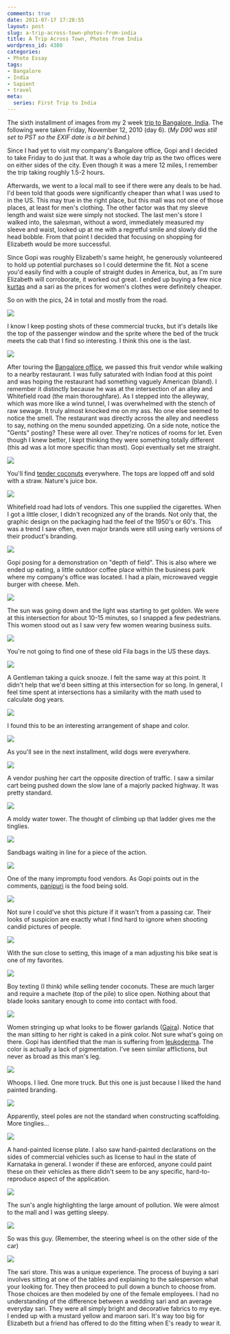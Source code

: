 ```yaml
---
comments: true
date: 2011-07-17 17:28:55
layout: post
slug: a-trip-across-town-photos-from-india
title: A Trip Across Town, Photos from India
wordpress_id: 4380
categories:
- Photo Essay
tags:
- Bangalore
- India
- Sapient
- travel
meta:
  series: First Trip to India
---
```


The sixth installment of images from my 2 week [trip to Bangalore, India](http://ryanfitzer.com/tag/first-trip-to-india/). The following were taken Friday, November 12, 2010 (day 6). (_My D90 was still set to PST so the EXIF date is a bit behind._)

Since I had yet to visit my company's Bangalore office, Gopi and I decided to take Friday to do just that. It was a whole day trip as the two offices were on either sides of the city. Even though it was a mere 12 miles, I remember the trip taking roughly 1.5-2 hours.

Afterwards, we went to a local mall to see if there were any deals to be had. I'd been told that goods were significantly cheaper than what I was used to in the US. This may true in the right place, but this mall was not one of those places, at least for men's clothing. The other factor was that my sleeve length and waist size were simply not stocked. The last men's store I walked into, the salesman, without a word, immediately measured my sleeve and waist, looked up at me with a regretful smile and slowly did the head bobble. From that point I decided that focusing on shopping for Elizabeth would be more successful.

Since Gopi was roughly Elizabeth's same height, he generously volunteered to hold up potential purchases so I could determine the fit. Not a scene you'd easily find with a couple of straight dudes in America, but, as I'm sure Elizabeth will corroborate, it worked out great. I ended up buying a few nice [kurtas](http://www.google.com/search?hl=en&safe=off&biw=1916&bih=1083&tbm=isch&sa=1&q=women+short+kurta&oq=women+short+kurta&aq=f&aqi=&aql=&gs_sm=e&gs_upl=7975l9190l0l9942l6l6l0l0l0l4l238l1173l0.3.3l6) and a sari as the prices for women's clothes were definitely cheaper.

So on with the pics, 24 in total and mostly from the road.

![](http://ryanfitzer.com/main/wp-content/uploads/2011/07/india-nov-12-1.jpg)

I know I keep posting shots of these commercial trucks, but it's details like the top of the passenger window and the sprite where the bed of the truck meets the cab that I find so interesting. I think this one is the last.

![](http://ryanfitzer.com/main/wp-content/uploads/2011/07/india-nov-12-2.jpg)

After touring the [Bangalore office](http://maps.google.com/maps/ms?msid=214083101619803878965.0004a8496624cfb1fd362&msa=0&ll=12.985584,77.743421&spn=0.010256,0.016469), we passed this fruit vendor while walking to a nearby restaurant. I was fully saturated with Indian food at this point and was hoping the restaurant had something vaguely American (bland). I remember it distinctly because he was at the intersection of an alley and Whitefield road (the main thoroughfare). As I stepped into the alleyway, which was more like a wind tunnel, I was overwhelmed with the stench of raw sewage. It truly almost knocked me on my ass. No one else seemed to notice the smell. The restaurant was directly across the alley and needless to say, nothing on the menu sounded appetizing. On a side note, notice the "Gents" posting? These were all over. They're notices of rooms for let. Even though I knew better, I kept thinking they were something totally different (this ad was a lot more specific than most). Gopi eventually set me straight.

![](http://ryanfitzer.com/main/wp-content/uploads/2011/07/india-nov-12-3.jpg)

You'll find [tender coconuts](http://en.wikipedia.org/wiki/Coconut#Seed) everywhere. The tops are lopped off and sold with a straw. Nature's juice box.

![](http://ryanfitzer.com/main/wp-content/uploads/2011/07/india-nov-12-4.jpg)

Whitefield road had lots of vendors. This one supplied the cigarettes. When I got a little closer, I didn't recognized any of the brands. Not only that, the graphic design on the packaging had the feel of the 1950's or 60's. This was a trend I saw often, even major brands were still using early versions of their product's branding.

![](http://ryanfitzer.com/main/wp-content/uploads/2011/07/india-nov-12-5.jpg)

Gopi posing for a demonstration on "depth of field". This is also where we ended up eating, a little outdoor coffee place within the business park where my company's office was located. I had a plain, microwaved veggie burger with cheese. Meh.

![](http://ryanfitzer.com/main/wp-content/uploads/2011/07/india-nov-12-6.jpg)

The sun was going down and the light was starting to get golden. We were at this intersection for about 10-15 minutes, so I snapped a few pedestrians. This women stood out as I saw very few women wearing business suits.

![](http://ryanfitzer.com/main/wp-content/uploads/2011/07/india-nov-12-7.jpg)

You're not going to find one of these old Fila bags in the US these days.

![](http://ryanfitzer.com/main/wp-content/uploads/2011/07/india-nov-12-8.jpg)

A Gentleman taking a quick snooze. I felt the same way at this point. It didn't help that we'd been sitting at this intersection for so long. In general, I feel time spent at intersections has a similarity with the math used to calculate dog years.

![](http://ryanfitzer.com/main/wp-content/uploads/2011/07/india-nov-12-9.jpg)

I found this to be an interesting arrangement of shape and color.

![](http://ryanfitzer.com/main/wp-content/uploads/2011/07/india-nov-12-10.jpg)

As you'll see in the next installment, wild dogs were everywhere.

![](http://ryanfitzer.com/main/wp-content/uploads/2011/07/india-nov-12-11.jpg)

A vendor pushing her cart the opposite direction of traffic. I saw a similar cart being pushed down the slow lane of a majorly packed highway. It was pretty standard.

![](http://ryanfitzer.com/main/wp-content/uploads/2011/07/india-nov-12-12.jpg)

A moldy water tower. The thought of climbing up that ladder gives me the tinglies.

![](http://ryanfitzer.com/main/wp-content/uploads/2011/07/india-nov-12-13.jpg)

Sandbags waiting in line for a piece of the action.

![](http://ryanfitzer.com/main/wp-content/uploads/2011/07/india-nov-12-14.jpg)

One of the many impromptu food vendors. As Gopi points out in the comments, [panipuri](http://en.wikipedia.org/wiki/Panipuri) is the food being sold.

![](http://ryanfitzer.com/main/wp-content/uploads/2011/07/india-nov-12-15.jpg)

Not sure I could've shot this picture if it wasn't from a passing car. Their looks of suspicion are exactly what I find hard to ignore when shooting candid pictures of people.

![](http://ryanfitzer.com/main/wp-content/uploads/2011/07/india-nov-12-16.jpg)

With the sun close to setting, this image of a man adjusting his bike seat is one of my favorites.

![](http://ryanfitzer.com/main/wp-content/uploads/2011/07/india-nov-12-17.jpg)

Boy texting (I think) while selling tender coconuts. These are much larger and require a machete (top of the pile) to slice open. Nothing about that blade looks sanitary enough to come into contact with food.

![](http://ryanfitzer.com/main/wp-content/uploads/2011/07/india-nov-12-18.jpg)

Women stringing up what looks to be flower garlands ([Gajra](http://en.wikipedia.org/wiki/Gajra)). Notice that the man sitting to her right is caked in a pink color. Not sure what's going on there. Gopi has identified that the man is suffering from [leukoderma](http://en.wikipedia.org/wiki/Leukoderma). The color is actually a lack of pigmentation. I've seen similar afflictions, but never as broad as this man's leg.

![](http://ryanfitzer.com/main/wp-content/uploads/2011/07/india-nov-12-19.jpg)

Whoops. I lied. One more truck. But this one is just because I liked the hand painted branding.

![](http://ryanfitzer.com/main/wp-content/uploads/2011/07/india-nov-12-20.jpg)

Apparently, steel poles are not the standard when constructing scaffolding. More tinglies...

![](http://ryanfitzer.com/main/wp-content/uploads/2011/07/india-nov-12-21.jpg)

A hand-painted license plate. I also saw hand-painted declarations on the sides of commercial vehicles such as license to haul in the state of Karnataka in general. I wonder if these are enforced, anyone could paint these on their vehicles as there didn't seem to be any specific, hard-to-reproduce aspect of the application.

![](http://ryanfitzer.com/main/wp-content/uploads/2011/07/india-nov-12-22.jpg)

The sun's angle highlighting the large amount of pollution. We were almost to the mall and I was getting sleepy.

![](http://ryanfitzer.com/main/wp-content/uploads/2011/07/india-nov-12-23.jpg)

So was this guy. (Remember, the steering wheel is on the other side of the car)

![](http://ryanfitzer.com/main/wp-content/uploads/2011/07/india-nov-12-24.jpg)

The sari store. This was a unique experience. The process of buying a sari involves sitting at one of the tables and explaining to the salesperson what your looking for. They then proceed to pull down a bunch to choose from. Those choices are then modeled by one of the female employees. I had no understanding of the difference between a wedding sari and an average everyday sari. They were all simply bright and decorative fabrics to my eye. I ended up with a mustard yellow and maroon sari. It's way too big for Elizabeth but a friend has offered to do the fitting when E's ready to wear it.
